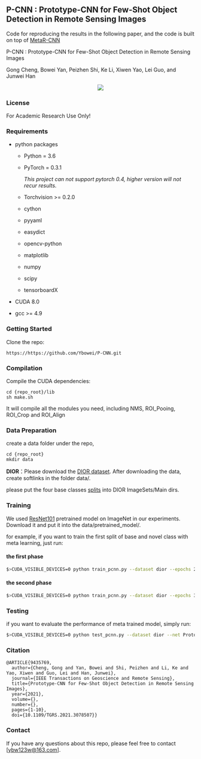 ## P-CNN : Prototype-CNN for Few-Shot Object Detection in Remote Sensing Images
Code for reproducing the results in the following paper, and the code is built on top of [MetaR-CNN](https://github.com/yanxp/MetaR-CNN)

P-CNN : Prototype-CNN for Few-Shot Object Detection in Remote Sensing Images

Gong Cheng, Bowei Yan, Peizhen Shi, Ke Li, Xiwen Yao, Lei Guo, and Junwei Han

<p align=center><img src="Prototype-CNN.jpg"/></p>

### License

For Academic Research Use Only!

### Requirements

+ python packages
  
  + Python = 3.6
  
  + PyTorch = 0.3.1
    
    *This project can not support pytorch 0.4, higher version will not recur results.*

  + Torchvision >= 0.2.0

  + cython

  + pyyaml

  + easydict

  + opencv-python

  + matplotlib

  + numpy

  + scipy

  + tensorboardX
  
+ CUDA 8.0

+ gcc >= 4.9

### Getting Started

Clone the repo:


    https://https://github.com/Ybowei/P-CNN.git



### Compilation

Compile the CUDA dependencies:


    cd {repo_root}/lib
    sh make.sh


It will compile all the modules you need, including NMS, ROI_Pooing, ROI_Crop and ROI_Align


### Data Preparation

create a data folder under the repo,

    cd {repo_root}
    mkdir data
    
**DIOR**：Please download the [DIOR dataset](https://gcheng-nwpu.github.io/).
After downloading the data, create softlinks in the folder data/.

please put the four base classes [splits]() into DIOR ImageSets/Main dirs.

### Training
We used [ResNet101](https://www.dropbox.com/s/iev3tkbz5wyyuz9/resnet101_caffe.pth?dl=0) pretrained model on ImageNet in our experiments. Download it and put it into the data/pretrained_model/.

for example, if you want to train the first split of base and novel class with meta learning, just run:

#### the first phase
```sh
$>CUDA_VISIBLE_DEVICES=0 python train_pcnn.py --dataset dior --epochs 21 --bs 4 --nw 8 --log_dir checkpoint --save_dir models/meta/first --meta_type 1 --meta_train True --meta_loss True 
```
#### the second phase
```sh
$>CUDA_VISIBLE_DEVICES=0 python train_pcnn.py --dataset dior --epochs 30 --bs 4 --nw 8 --log_dir checkpoint --save_dir models/meta/first --r True --checksession 3 --checkepoch 20 --checkpoint 1898 --phase 2 --shots 10 --meta_train True --meta_loss True --meta_type 1
```
### Testing

if you want to evaluate the performance of meta trained model, simply run:
```sh
$>CUDA_VISIBLE_DEVICES=0 python test_pcnn.py --dataset dior --net Prototypecnn --load_dir models/meta/first  --checksession 10 --checkepoch 30 --checkpoint 78 --shots 10  --meta_type 1 --meta_test True --meta_loss True --phase 2
```

### Citation

```
@ARTICLE{9435769,
  author={Cheng, Gong and Yan, Bowei and Shi, Peizhen and Li, Ke and Yao, Xiwen and Guo, Lei and Han, Junwei},
  journal={IEEE Transactions on Geoscience and Remote Sensing}, 
  title={Prototype-CNN for Few-Shot Object Detection in Remote Sensing Images}, 
  year={2021},
  volume={},
  number={},
  pages={1-10},
  doi={10.1109/TGRS.2021.3078507}}
```

### Contact

If you have any questions about this repo, please feel free to contact [ybw123w@163.com].

